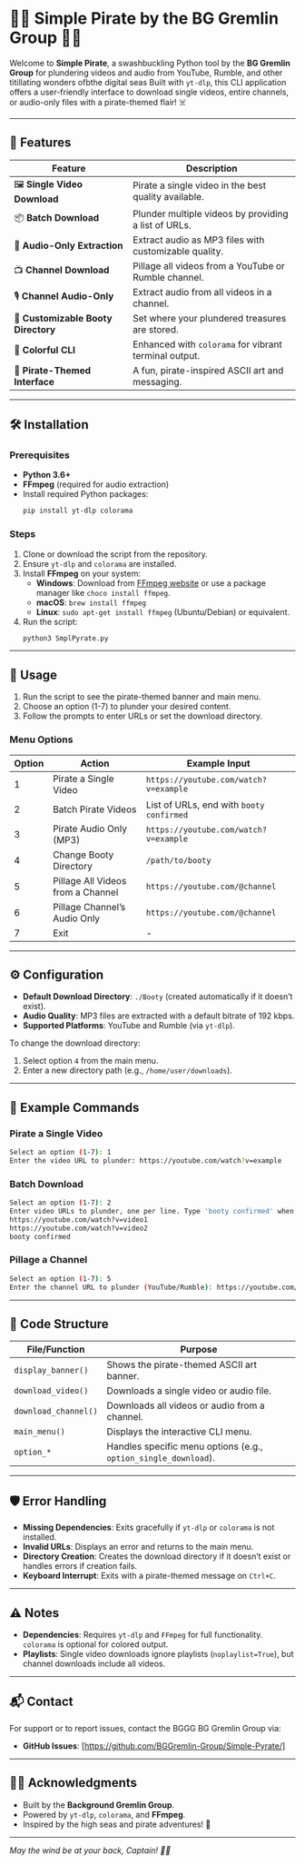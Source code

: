 # 🏴‍☠️ Simple Pirate by the BG Gremlin Group 🏴‍☠️

Welcome to **Simple Pirate**, a swashbuckling Python tool by the **BG Gremlin Group** for plundering videos and audio from YouTube, Rumble, and other titillating wonders ofbthe digital seas
Built with `yt-dlp`, this CLI application offers a user-friendly interface to download single videos, entire channels, or audio-only files with a pirate-themed flair! ☠️

---

## 🚢 Features

| Feature | Description |
|---------|-------------|
| 🖼️ **Single Video Download** | Pirate a single video in the best quality available. |
| 📦 **Batch Download** | Plunder multiple videos by providing a list of URLs. |
| 🎵 **Audio-Only Extraction** | Extract audio as MP3 files with customizable quality. |
| 📺 **Channel Download** | Pillage all videos from a YouTube or Rumble channel. |
| 🎙️ **Channel Audio-Only** | Extract audio from all videos in a channel. |
| 📂 **Customizable Booty Directory** | Set where your plundered treasures are stored. |
| 🌈 **Colorful CLI** | Enhanced with `colorama` for vibrant terminal output. |
| 🐬 **Pirate-Themed Interface** | A fun, pirate-inspired ASCII art and messaging. |

---

## 🛠️ Installation

### Prerequisites
- **Python 3.6+**
- **FFmpeg** (required for audio extraction)
- Install required Python packages:
  ```bash
  pip install yt-dlp colorama
  ```

### Steps
1. Clone or download the script from the repository.
2. Ensure `yt-dlp` and `colorama` are installed.
3. Install **FFmpeg** on your system:
   - **Windows**: Download from [FFmpeg website](https://ffmpeg.org/download.html) or use a package manager like `choco install ffmpeg`.
   - **macOS**: `brew install ffmpeg`
   - **Linux**: `sudo apt-get install ffmpeg` (Ubuntu/Debian) or equivalent.
4. Run the script:
   ```bash
   python3 SmplPyrate.py
   ```

---

## 📖 Usage

1. Run the script to see the pirate-themed banner and main menu.
2. Choose an option (1-7) to plunder your desired content.
3. Follow the prompts to enter URLs or set the download directory.

### Menu Options
| Option | Action | Example Input |
|--------|--------|--------------|
| 1 | Pirate a Single Video | `https://youtube.com/watch?v=example` |
| 2 | Batch Pirate Videos | List of URLs, end with `booty confirmed` |
| 3 | Pirate Audio Only (MP3) | `https://youtube.com/watch?v=example` |
| 4 | Change Booty Directory | `/path/to/booty` |
| 5 | Pillage All Videos from a Channel | `https://youtube.com/@channel` |
| 6 | Pillage Channel’s Audio Only | `https://youtube.com/@channel` |
| 7 | Exit | - |

---

## ⚙️ Configuration

- **Default Download Directory**: `./Booty` (created automatically if it doesn’t exist).
- **Audio Quality**: MP3 files are extracted with a default bitrate of 192 kbps.
- **Supported Platforms**: YouTube and Rumble (via `yt-dlp`).

To change the download directory:
1. Select option `4` from the main menu.
2. Enter a new directory path (e.g., `/home/user/downloads`).

---

## 🐬 Example Commands

### Pirate a Single Video
```bash
Select an option (1-7): 1
Enter the video URL to plunder: https://youtube.com/watch?v=example
```

### Batch Download
```bash
Select an option (1-7): 2
Enter video URLs to plunder, one per line. Type 'booty confirmed' when finished:
https://youtube.com/watch?v=video1
https://youtube.com/watch?v=video2
booty confirmed
```

### Pillage a Channel
```bash
Select an option (1-7): 5
Enter the channel URL to plunder (YouTube/Rumble): https://youtube.com/@channel
```

---

## 📜 Code Structure

| File/Function | Purpose |
|---------------|---------|
| `display_banner()` | Shows the pirate-themed ASCII art banner. |
| `download_video()` | Downloads a single video or audio file. |
| `download_channel()` | Downloads all videos or audio from a channel. |
| `main_menu()` | Displays the interactive CLI menu. |
| `option_*` | Handles specific menu options (e.g., `option_single_download`). |

---

## 🛡️ Error Handling

- **Missing Dependencies**: Exits gracefully if `yt-dlp` or `colorama` is not installed.
- **Invalid URLs**: Displays an error and returns to the main menu.
- **Directory Creation**: Creates the download directory if it doesn’t exist or handles errors if creation fails.
- **Keyboard Interrupt**: Exits with a pirate-themed message on `Ctrl+C`.

---

## ⚠️ Notes

- **Dependencies**: Requires `yt-dlp` and `FFmpeg` for full functionality. `colorama` is optional for colored output.
- **Playlists**: Single video downloads ignore playlists (`noplaylist=True`), but channel downloads include all videos.

---

## 📬 Contact

For support or to report issues, contact the BGGG BG Gremlin Group via:
- **GitHub Issues**: [https://github.com/BGGremlin-Group/Simple-Pyrate/]
---

## 🏴‍☠️ Acknowledgments

- Built by the **Background Gremlin Group**.
- Powered by `yt-dlp`, `colorama`, and **FFmpeg**.
- Inspired by the high seas and pirate adventures! 🐬

---

*May the wind be at your back, Captain! 🏴‍☠️*
